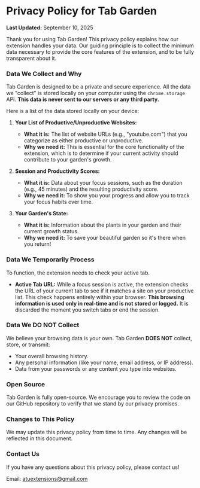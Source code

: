 # Privacy Policy for Tab Garden

**Last Updated:** September 10, 2025

Thank you for using Tab Garden! This privacy policy explains how our extension handles your data. Our guiding principle is to collect the minimum data necessary to provide the core features of the extension, and to be fully transparent about it.

### Data We Collect and Why

Tab Garden is designed to be a private and secure experience. All the data we "collect" is stored locally on your computer using the `chrome.storage` API. **This data is never sent to our servers or any third party.**

Here is a list of the data stored locally on your device:

1.  **Your List of Productive/Unproductive Websites:**
    * **What it is:** The list of website URLs (e.g., "youtube.com") that you categorize as either productive or unproductive.
    * **Why we need it:** This is essential for the core functionality of the extension, which is to determine if your current activity should contribute to your garden's growth.

2.  **Session and Productivity Scores:**
    * **What it is:** Data about your focus sessions, such as the duration (e.g., 45 minutes) and the resulting productivity score.
    * **Why we need it:** To show you your progress and allow you to track your focus habits over time.

3.  **Your Garden's State:**
    * **What it is:** Information about the plants in your garden and their current growth status.
    * **Why we need it:** To save your beautiful garden so it's there when you return!

### Data We Temporarily Process

To function, the extension needs to check your active tab.

* **Active Tab URL:** While a focus session is active, the extension checks the URL of your current tab to see if it matches a site on your productive list. This check happens entirely within your browser. **This browsing information is used only in real-time and is not stored or logged.** It is discarded the moment you switch tabs or end the session.

### Data We DO NOT Collect

We believe your browsing data is your own. Tab Garden **DOES NOT** collect, store, or transmit:
* Your overall browsing history.
* Any personal information (like your name, email address, or IP address).
* Data from your passwords or any content you type into websites.

### Open Source

Tab Garden is fully open-source. We encourage you to review the code on our GitHub repository to verify that we stand by our privacy promises.

### Changes to This Policy

We may update this privacy policy from time to time. Any changes will be reflected in this document.

### Contact Us

If you have any questions about this privacy policy, please contact us! 

Email: atuextensions@gmail.com